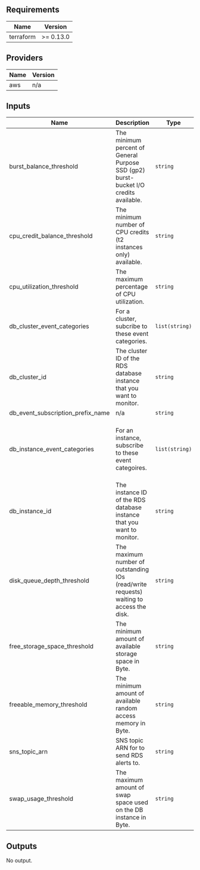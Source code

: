 <!-- markdownlint-disable -->
## Requirements

| Name | Version |
|------|---------|
| terraform | >= 0.13.0 |

## Providers

| Name | Version |
|------|---------|
| aws | n/a |

## Inputs

| Name | Description | Type | Default | Required |
|------|-------------|------|---------|:--------:|
| burst\_balance\_threshold | The minimum percent of General Purpose SSD (gp2) burst-bucket I/O credits available. | `string` | `20` | no |
| cpu\_credit\_balance\_threshold | The minimum number of CPU credits (t2 instances only) available. | `string` | `20` | no |
| cpu\_utilization\_threshold | The maximum percentage of CPU utilization. | `string` | `80` | no |
| db\_cluster\_event\_categories | For a cluster, subcribe to these event categories. | `list(string)` | <pre>[<br>  "failover"<br>]</pre> | no |
| db\_cluster\_id | The cluster ID of the RDS database instance that you want to monitor. | `string` | `""` | no |
| db\_event\_subscription\_prefix\_name | n/a | `string` | `"rds-event-sub"` | no |
| db\_instance\_event\_categories | For an instance, subscribe to these event categoires. | `list(string)` | <pre>[<br>  "failover",<br>  "failure",<br>  "low storage",<br>  "maintenance",<br>  "notification",<br>  "recovery"<br>]</pre> | no |
| db\_instance\_id | The instance ID of the RDS database instance that you want to monitor. | `string` | `""` | no |
| disk\_queue\_depth\_threshold | The maximum number of outstanding IOs (read/write requests) waiting to access the disk. | `string` | `64` | no |
| free\_storage\_space\_threshold | The minimum amount of available storage space in Byte. | `string` | `2000000000` | no |
| freeable\_memory\_threshold | The minimum amount of available random access memory in Byte. | `string` | `64000000` | no |
| sns\_topic\_arn | SNS topic ARN for to send RDS alerts to. | `string` | n/a | yes |
| swap\_usage\_threshold | The maximum amount of swap space used on the DB instance in Byte. | `string` | `256000000` | no |

## Outputs

No output.

<!-- markdownlint-restore -->
